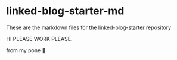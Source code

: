 # linked-blog-starter-md
These are the markdown files for the [linked-blog-starter](https://github.com/matthewwong525/linked-blog-starter) repository

HI PLEASE WORK PLEASE.

from my pone 🤳